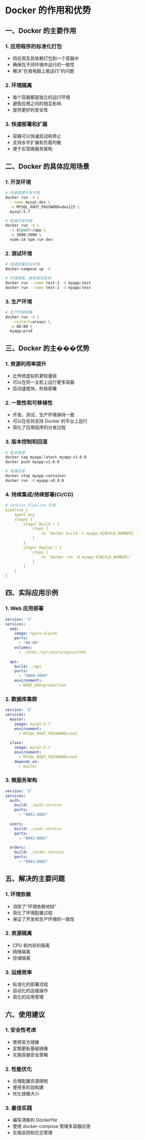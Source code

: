 # Docker 的作用和优势

## 一、Docker 的主要作用

### 1. 应用程序的标准化打包
- 将应用及其依赖打包到一个容器中
- 确保在不同环境中运行的一致性
- 解决"在我电脑上能运行"的问题

### 2. 环境隔离
- 每个容器都是独立的运行环境
- 避免应用之间的相互影响
- 提供更好的安全性

### 3. 快速部署和扩展
- 容器可以快速启动和停止
- 支持水平扩展和负载均衡
- 便于实现微服务架构

## 二、Docker 的具体应用场景

### 1. 开发环境
```bash
# 快速搭建开发环境
docker run -d \
  --name mysql-dev \
  -e MYSQL_ROOT_PASSWORD=dev123 \
  mysql:5.7

# 前端开发环境
docker run -d \
  -v $(pwd):/app \
  -p 3000:3000 \
  node:14 npm run dev
```

### 2. 测试环境
```bash
# 快速部署测试环境
docker-compose up -d

# 环境隔离，避免相互影响
docker run --name test-1 -d myapp:test
docker run --name test-2 -d myapp:test
```

### 3. 生产环境
```bash
# 生产环境部署
docker run -d \
  --restart=always \
  -p 80:80 \
  myapp:prod
```

## 三、Docker 的主���优势

### 1. 资源利用率提升
- 比传统虚拟机更轻量级
- 可以在同一主机上运行更多容器
- 启动速度快，秒级部署

### 2. 一致性和可移植性
- 开发、测试、生产环境保持一致
- 可以在任何支持 Docker 的平台上运行
- 简化了应用程序的分发过程

### 3. 版本控制和回滚
```bash
# 版本管理
docker tag myapp:latest myapp:v1.0.0
docker push myapp:v1.0.0

# 快速回滚
docker stop myapp-container
docker run -d myapp:v0.9.0
```

### 4. 持续集成/持续部署(CI/CD)
```yaml
# Jenkins Pipeline 示例
pipeline {
    agent any
    stages {
        stage('Build') {
            steps {
                sh 'docker build -t myapp:${BUILD_NUMBER} .'
            }
        }
        stage('Deploy') {
            steps {
                sh 'docker run -d myapp:${BUILD_NUMBER}'
            }
        }
    }
}
```

## 四、实际应用示例

### 1. Web 应用部署
```yaml
version: '3'
services:
  web:
    image: nginx:alpine
    ports:
      - "80:80"
    volumes:
      - ./html:/usr/share/nginx/html
  
  api:
    build: ./api
    ports:
      - "3000:3000"
    environment:
      - NODE_ENV=production
```

### 2. 数据库集群
```yaml
version: '3'
services:
  master:
    image: mysql:5.7
    environment:
      - MYSQL_ROOT_PASSWORD=root
  
  slave:
    image: mysql:5.7
    environment:
      - MYSQL_ROOT_PASSWORD=root
    depends_on:
      - master
```

### 3. 微服务架构
```yaml
version: '3'
services:
  auth:
    build: ./auth-service
    ports:
      - "8001:8001"
  
  users:
    build: ./user-service
    ports:
      - "8002:8002"
  
  orders:
    build: ./order-service
    ports:
      - "8003:8003"
```

## 五、解决的主要问题

### 1. 环境依赖
- 消除了"环境依赖地狱"
- 简化了环境配置过程
- 保证了开发和生产环境的一致性

### 2. 资源隔离
- CPU 和内存的隔离
- 网络隔离
- 存储隔离

### 3. 运维效率
- 标准化的部署流程
- 自动化的运维操作
- 简化的应用管理

## 六、使用建议

### 1. 安全性考虑
- 使用官方镜像
- 定期更新基础镜像
- 实施容器安全策略

### 2. 性能优化
- 合理配置资源限制
- 使用多阶段构建
- 优化镜像大小

### 3. 最佳实践
- 编写清晰的 Dockerfile
- 使用 docker-compose 管理多容器应用
- 实施监控和日志管理 